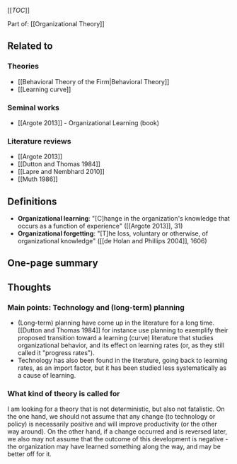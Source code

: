 [[_TOC_]]

Part of: [[Organizational Theory]]

## Related to

### Theories
* [[Behavioral Theory of the Firm|Behavioral Theory]]
* [[Learning curve]]

### Seminal works
* [[Argote 2013]] - Organizational Learning (book)

### Literature reviews
* [[Argote 2013]]
* [[Dutton and Thomas 1984]]
* [[Lapre and Nembhard 2010]]
* [[Muth 1986]]

## Definitions

* **Organizational learning**: "[C]hange in the organization's knowledge that occurs as a function of experience" ([[Argote 2013]], 31)
* **Organizational forgetting**: "[T]he loss, voluntary or otherwise, of organizational knowledge" ([[de Holan and Phillips 2004]], 1606)

## One-page summary

## Thoughts

### Main points: Technology and (long-term) planning
* (Long-term) planning have come up in the literature for a long time. [[Dutton and Thomas 1984]] for instance use planning to exemplify their proposed transition toward a learning (curve) literature that studies organizational behavior, and its effect on learning rates (or, as they still called it "progress rates").
* Technology has also been found in the literature, going back to learning rates, as an import factor, but it has been studied less systematically as a cause of learning.

### What kind of theory is called for
I am looking for a theory that is not deterministic, but also not fatalistic. On the one hand, we should not assume that any change (to technology or policy) is necessarily positive and will improve productivity (or the other way around). On the other hand, if a change occurred and is reversed later, we also may not assume that the outcome of this development is negative - the organization may have learned something along the way, and may be better off for it.
